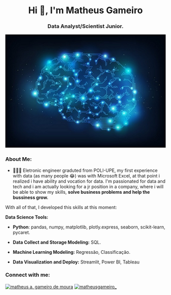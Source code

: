 <h1 align="center">Hi 👋, I'm Matheus Gameiro</h1>
<h3 align="center">Data Analyst/Scientist Junior.</h3>

<p align='center'>
    <img src='digital-brain.jpg'<
</p>

### About Me:

- 👨🏻‍💻 Eletronic engineer graduted from POLI-UPE, my first experience with data (as many people 😂) was with Microsoft Excel, at that point i realized i have ability and vocation for data. I'm passionated for data and tech and i am actually looking for a jr position in a company, where i will be able to show my skills, **solve business problems and help the bussiness grow.**

 With all of that, I developed this skills at this moment:
 
 **Data Science Tools:**
 
 * **Python**: pandas, numpy, matplotlib, plotly.express, seaborn, scikit-learn, pycaret.
 
 * **Data Collect and Storage Modeling:** SQL.
 
 * **Machine Learning Modeling:** Regressão, Classificação.
 
 * **Data Visualization and Deploy:** Streamlit, Power BI, Tableau

<h3 align="left">Connect with me:</h3>
<p align="left">
<a href="https://linkedin.com/in/matheus-a-gameiro-de-moura-72500716a" target="blank"><img align="center" src="https://raw.githubusercontent.com/rahuldkjain/github-profile-readme-generator/master/src/images/icons/Social/linked-in-alt.svg" alt="matheus a. gameiro de moura" height="30" width="40" /></a>
<a href="https://instagram.com/matheusgameiro_" target="blank"><img align="center" src="https://raw.githubusercontent.com/rahuldkjain/github-profile-readme-generator/master/src/images/icons/Social/instagram.svg" alt="matheusgameiro_" height="30" width="40" /></a>
</p>

